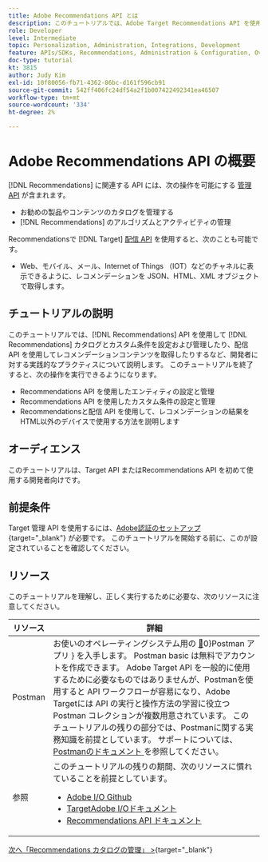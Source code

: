 ```yaml
---
title: Adobe Recommendations API とは
description: このチュートリアルでは、Adobe Target Recommendations API を使用してRecommendations カタログとカスタム条件を設定および管理したり、配信 API を使用してレコメンデーションコンテンツを取得したりする実践的な方法について、開発者に順を追って説明します。
role: Developer
level: Intermediate
topic: Personalization, Administration, Integrations, Development
feature: APIs/SDKs, Recommendations, Administration & Configuration, Overview
doc-type: tutorial
kt: 3815
author: Judy Kim
exl-id: 10f80056-fb71-4362-86bc-d161f596cb91
source-git-commit: 542ff406fc24df54a2f1b007422492341ea46507
workflow-type: tm+mt
source-wordcount: '334'
ht-degree: 2%

---
```


# Adobe Recommendations API の概要

[!DNL Recommendations] に関連する API には、次の操作を可能にする [ 管理 API](https://experienceleague.adobe.com/docs/target/using/apis/api-overview.html?lang=ja) が含まれます。

* お勧めの製品やコンテンツのカタログを管理する
* [!DNL Recommendations] のアルゴリズムとアクティビティの管理

Recommendationsで [!DNL Target] [ 配信 API](https://experienceleague.adobe.com/docs/target/using/apis/api-overview.html?lang=ja) を使用すると、次のことも可能です。

* Web、モバイル、メール、Internet of Things （IOT）などのチャネルに表示できるように、レコメンデーションを JSON、HTML、XML オブジェクトで取得します。

## チュートリアルの説明

このチュートリアルでは、[!DNL Recommendations] API を使用して [!DNL Recommendations] カタログとカスタム条件を設定および管理したり、配信 API を使用してレコメンデーションコンテンツを取得したりするなど、開発者に対する実践的なプラクティスについて説明します。 このチュートリアルを終了すると、次の操作を実行できるようになります。

* Recommendations API を使用したエンティティの設定と管理
* Recommendations API を使用したカスタム条件の設定と管理
* Recommendationsと配信 API を使用して、レコメンデーションの結果をHTML以外のデバイスで使用する方法を説明します

## オーディエンス

このチュートリアルは、Target API またはRecommendations API を初めて使用する開発者向けです。

## 前提条件

Target 管理 API を使用するには、[Adobe認証のセットアップ ](https://experienceleague.adobe.com/docs/target-dev/developer/api/configure-authentication.html?lang=ja){target="_blank"} が必要です。 このチュートリアルを開始する前に、このが設定されていることを確認してください。

## リソース

このチュートリアルを理解し、正しく実行するために必要な、次のリソースに注意してください。

| リソース | 詳細 |
| --- | --- |
| Postman | お使いのオペレーティングシステム用の [&#128279;](https://www.postman.com/downloads/)0&rbrace;Postman アプリ &rbrace; を入手します。 Postman basic は無料でアカウントを作成できます。 Adobe Target API を一般的に使用するために必要なものではありませんが、Postmanを使用すると API ワークフローが容易になり、Adobe Targetには API の実行と操作方法の学習に役立つPostman コレクションが複数用意されています。 このチュートリアルの残りの部分では、Postmanに関する実務知識を前提としています。 サポートについては、[Postmanのドキュメント ](https://learning.getpostman.com/) を参照してください。 |
| 参照 | このチュートリアルの残りの期間、次のリソースに慣れていることを前提としています。<UL><li>[Adobe I/O Github](https://github.com/adobeio)</li><li>[TargetAdobe I/Oドキュメント ](https://developers.adobetarget.com/api/#introduction)</li><li>[Recommendations API ドキュメント ](https://developers.adobetarget.com/api/recommendations/)</li></ul> |

[ 次へ「Recommendations カタログの管理」 >](https://experienceleague.adobe.com/docs/target-dev/developer/api/recommendations-api/manage-catalog.html?lang=ja){target="_blank"}
